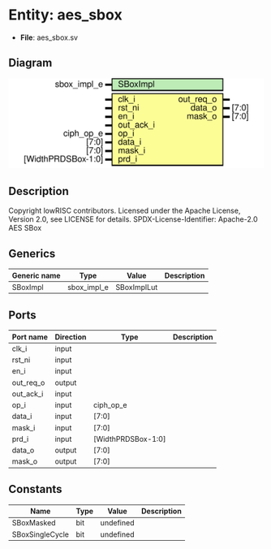 # Entity: aes_sbox

- **File**: aes_sbox.sv
## Diagram

![Diagram](aes_sbox.svg "Diagram")
## Description

Copyright lowRISC contributors.
 Licensed under the Apache License, Version 2.0, see LICENSE for details.
 SPDX-License-Identifier: Apache-2.0
 AES SBox
 
## Generics

| Generic name | Type        | Value       | Description |
| ------------ | ----------- | ----------- | ----------- |
| SBoxImpl     | sbox_impl_e | SBoxImplLut |             |
## Ports

| Port name | Direction | Type               | Description |
| --------- | --------- | ------------------ | ----------- |
| clk_i     | input     |                    |             |
| rst_ni    | input     |                    |             |
| en_i      | input     |                    |             |
| out_req_o | output    |                    |             |
| out_ack_i | input     |                    |             |
| op_i      | input     | ciph_op_e          |             |
| data_i    | input     | [7:0]              |             |
| mask_i    | input     | [7:0]              |             |
| prd_i     | input     | [WidthPRDSBox-1:0] |             |
| data_o    | output    | [7:0]              |             |
| mask_o    | output    | [7:0]              |             |
## Constants

| Name            | Type | Value     | Description |
| --------------- | ---- | --------- | ----------- |
| SBoxMasked      | bit  | undefined |             |
| SBoxSingleCycle | bit  | undefined |             |

